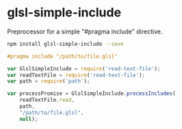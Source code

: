 # glsl-simple-include

Preprocessor for a simple "#pragma include" directive.

```bash
npm install glsl-simple-include --save
```

```glsl
#pragma include "/path/to/file.glsl"
```

```javascript
var GlslSimpleInclude = require('read-text-file');
var readTextFile = require('read-text-file');
var path = require('path');

var processPromise = GlslSimpleInclude.processIncludes(
	readTextFile.read,
	path,
	"/path/to/file.glsl",
	null);
```